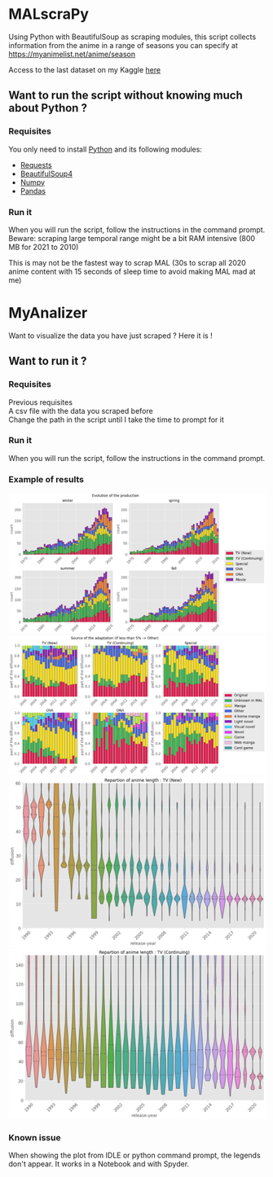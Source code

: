 # MALscraPy
Using Python with BeautifulSoup as scraping modules, this script collects information from the anime in a range of seasons you can specify at https://myanimelist.net/anime/season

Access to the last dataset on my Kaggle [here](https://www.kaggle.com/crazygump/myanimelist-scrappind-a-decade-of-anime)

## Want to run the script without knowing much about Python ?
### Requisites
You only need to install [Python]( https://www.python.org/downloads/) and its following modules:
* [Requests](https://docs.python-requests.org/en/latest/user/install/#install) 
* [BeautifulSoup4](https://www.crummy.com/software/BeautifulSoup/bs4/doc/#installing-beautiful-soup)
* [Numpy](https://numpy.org/install/)
* [Pandas](https://pandas.pydata.org/docs/getting_started/install.html)

### Run it
When you will run the script, follow the instructions in the command prompt.
Beware: scraping large temporal range might be a bit RAM intensive (800 MB for 2021 to 2010)

This is may not be the fastest way to scrap MAL (30s to scrap all 2020 anime content with 15 seconds of sleep time to avoid making MAL mad at me)

# MyAnalizer
Want to visualize the data you have just scraped ? Here it is !

## Want to run it ?
### Requisites
Previous requisites  
A csv file with the data you scraped before  
Change the path in the script until I take the time to prompt for it  

### Run it
When you will run the script, follow the instructions in the command prompt.

### Example of results

![Evolution of the anime production from 1970 to 2021](https://github.com/Gumpy-Q/MALscraPy/blob/main/production%2070%20to%2021.png)
![Source of the anime adaptation from 2000 to 2021](https://github.com/Gumpy-Q/MALscraPy/blob/main/source%2000%20to%2021.png)
![New anime length from 1990 to 2021](https://github.com/Gumpy-Q/MALscraPy/blob/main/episode%20new%2090%20to%2021.png)
![Continued anime length from 1990 to 2021](https://github.com/Gumpy-Q/MALscraPy/blob/main/episode%20continue%2090%20to%2021.png)


### Known issue
When showing the plot from IDLE or python command prompt, the legends don't appear. It works in a Notebook and with Spyder.
